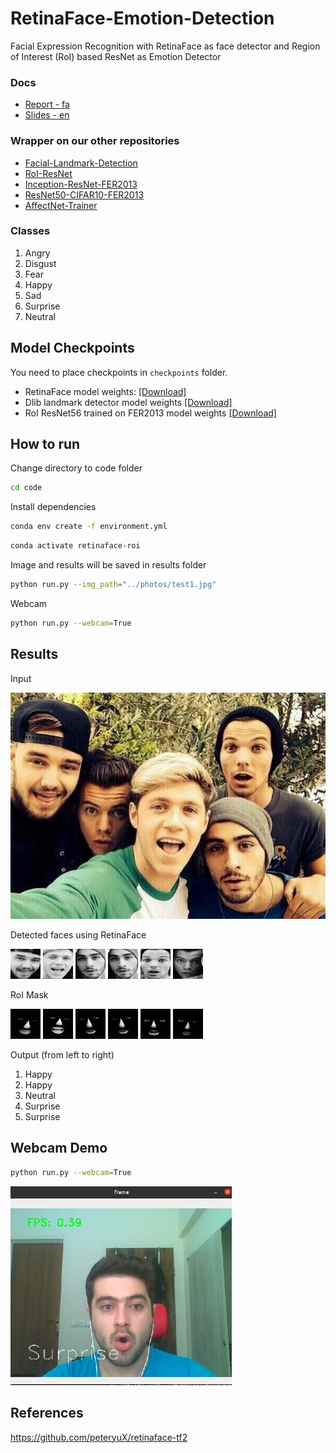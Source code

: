 # RetinaFace-Emotion-Detection

Facial Expression Recognition with RetinaFace as face detector and Region of Interest (RoI) based ResNet as Emotion Detector

### Docs
- [Report - fa](https://raw.githubusercontent.com/ali-sedaghi/RetinaFace-Emotion-Detection/main/docs/Report-fa.pdf)
- [Slides - en](https://raw.githubusercontent.com/ali-sedaghi/RetinaFace-Emotion-Detection/main/docs/Slides-en.pptx)


### Wrapper on our other repositories
- [Facial-Landmark-Detection](https://github.com/ali-sedaghi/Facial-Landmark-Detection)
- [RoI-ResNet](https://github.com/ali-sedaghi/RoI-ResNet)
- [Inception-ResNet-FER2013](https://github.com/ali-sedaghi/Inception-ResNet-FER2013)
- [ResNet50-CIFAR10-FER2013](https://github.com/ali-sedaghi/ResNet50-CIFAR10-FER2013)
- [AffectNet-Trainer](https://github.com/ali-sedaghi/AffectNet-Trainer)


### Classes

1. Angry
2. Disgust
3. Fear
4. Happy
5. Sad
6. Surprise
7. Neutral

## Model Checkpoints

You need to place checkpoints in ```checkpoints``` folder.
- RetinaFace model weights: [[Download]](https://drive.google.com/drive/folders/1kyIUlhB38igMCPTRgfZh536fUpAi3uOK?usp=sharing)
- Dlib landmark detector model weights [[Download]](https://drive.google.com/file/d/1CiwW6vJjFl22dQHR4fRC0lN2_pfsGVmM/view?usp=sharing)
- RoI ResNet56 trained on FER2013 model weights [[Download]](https://drive.google.com/file/d/1At3fv5F_47z8yidllaTveoS13itIqgkf/view?usp=sharing)




## How to run

Change directory to code folder
```bash
cd code
```

Install dependencies
```bash
conda env create -f environment.yml
```
```bash
conda activate retinaface-roi
```

Image and results will be saved in results folder
```bash
python run.py --img_path="../photos/test1.jpg"
```

Webcam
```bash
python run.py --webcam=True
```


## Results

Input

![input](./results/test1/test1.jpg)

Detected faces using RetinaFace

![face1](./results/test1/Faces-Processed/1_proc.jpg)
![face2](./results/test1/Faces-Processed/2_proc.jpg)
![face3](./results/test1/Faces-Processed/3_proc.jpg)
![face3](./results/test1/Faces-Processed/3_proc.jpg)
![face4](./results/test1/Faces-Processed/4_proc.jpg)
![face5](./results/test1/Faces-Processed/5_proc.jpg)

RoI Mask

![roi1](./results/test1/RoI-Processed/1_RoI_proc.jpg)
![roi2](./results/test1/RoI-Processed/2_RoI_proc.jpg)
![roi3](./results/test1/RoI-Processed/3_RoI_proc.jpg)
![roi3](./results/test1/RoI-Processed/3_RoI_proc.jpg)
![roi4](./results/test1/RoI-Processed/4_RoI_proc.jpg)
![roi5](./results/test1/RoI-Processed/5_RoI_proc.jpg)

Output (from left to right)
1. Happy
2. Happy
3. Neutral
4. Surprise
5. Surprise

## Webcam Demo

```bash
python run.py --webcam=True
```

![webcam](./results/webcam.jpg)


## References

https://github.com/peteryuX/retinaface-tf2
